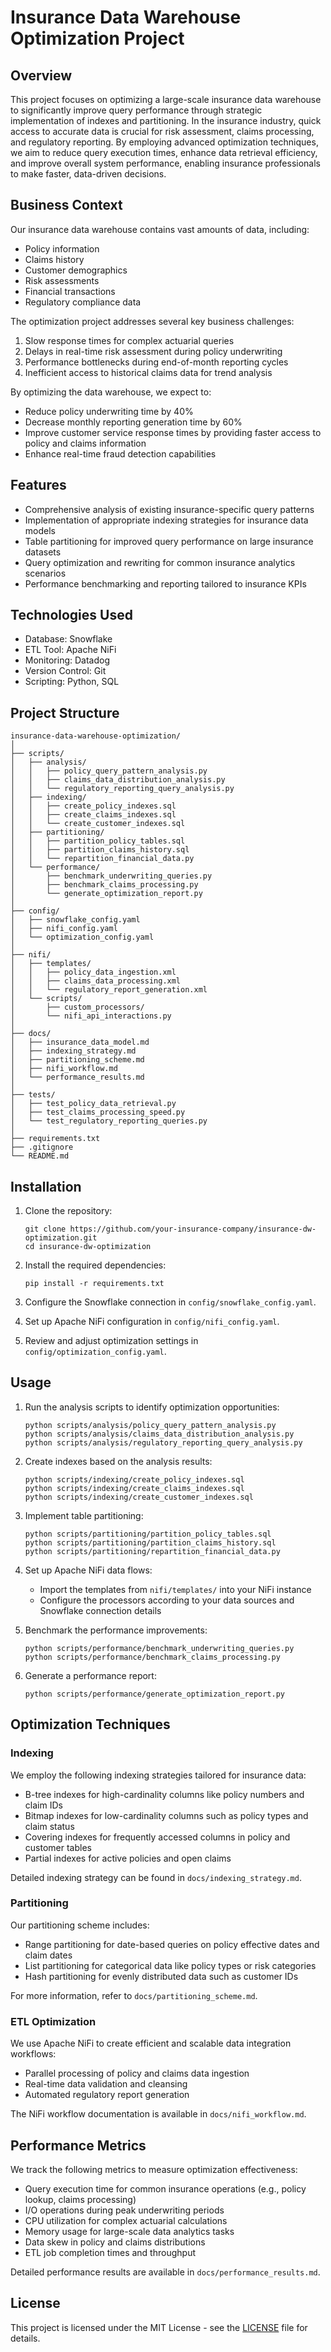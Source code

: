 # Insurance Data Warehouse Optimization Project

## Overview

This project focuses on optimizing a large-scale insurance data warehouse to significantly improve query performance through strategic implementation of indexes and partitioning. In the insurance industry, quick access to accurate data is crucial for risk assessment, claims processing, and regulatory reporting. By employing advanced optimization techniques, we aim to reduce query execution times, enhance data retrieval efficiency, and improve overall system performance, enabling insurance professionals to make faster, data-driven decisions.

## Business Context

Our insurance data warehouse contains vast amounts of data, including:

- Policy information
- Claims history
- Customer demographics
- Risk assessments
- Financial transactions
- Regulatory compliance data

The optimization project addresses several key business challenges:

1. Slow response times for complex actuarial queries
2. Delays in real-time risk assessment during policy underwriting
3. Performance bottlenecks during end-of-month reporting cycles
4. Inefficient access to historical claims data for trend analysis

By optimizing the data warehouse, we expect to:

- Reduce policy underwriting time by 40%
- Decrease monthly reporting generation time by 60%
- Improve customer service response times by providing faster access to policy and claims information
- Enhance real-time fraud detection capabilities

## Features

- Comprehensive analysis of existing insurance-specific query patterns
- Implementation of appropriate indexing strategies for insurance data models
- Table partitioning for improved query performance on large insurance datasets
- Query optimization and rewriting for common insurance analytics scenarios
- Performance benchmarking and reporting tailored to insurance KPIs

## Technologies Used

- Database: Snowflake
- ETL Tool: Apache NiFi
- Monitoring: Datadog
- Version Control: Git
- Scripting: Python, SQL

## Project Structure

```
insurance-data-warehouse-optimization/
│
├── scripts/
│   ├── analysis/
│   │   ├── policy_query_pattern_analysis.py
│   │   ├── claims_data_distribution_analysis.py
│   │   └── regulatory_reporting_query_analysis.py
│   ├── indexing/
│   │   ├── create_policy_indexes.sql
│   │   ├── create_claims_indexes.sql
│   │   └── create_customer_indexes.sql
│   ├── partitioning/
│   │   ├── partition_policy_tables.sql
│   │   ├── partition_claims_history.sql
│   │   └── repartition_financial_data.py
│   └── performance/
│       ├── benchmark_underwriting_queries.py
│       ├── benchmark_claims_processing.py
│       └── generate_optimization_report.py
│
├── config/
│   ├── snowflake_config.yaml
│   ├── nifi_config.yaml
│   └── optimization_config.yaml
│
├── nifi/
│   ├── templates/
│   │   ├── policy_data_ingestion.xml
│   │   ├── claims_data_processing.xml
│   │   └── regulatory_report_generation.xml
│   └── scripts/
│       ├── custom_processors/
│       └── nifi_api_interactions.py
│
├── docs/
│   ├── insurance_data_model.md
│   ├── indexing_strategy.md
│   ├── partitioning_scheme.md
│   ├── nifi_workflow.md
│   └── performance_results.md
│
├── tests/
│   ├── test_policy_data_retrieval.py
│   ├── test_claims_processing_speed.py
│   └── test_regulatory_reporting_queries.py
│
├── requirements.txt
├── .gitignore
└── README.md
```

## Installation

1. Clone the repository:
   ```
   git clone https://github.com/your-insurance-company/insurance-dw-optimization.git
   cd insurance-dw-optimization
   ```

2. Install the required dependencies:
   ```
   pip install -r requirements.txt
   ```

3. Configure the Snowflake connection in `config/snowflake_config.yaml`.

4. Set up Apache NiFi configuration in `config/nifi_config.yaml`.

5. Review and adjust optimization settings in `config/optimization_config.yaml`.

## Usage

1. Run the analysis scripts to identify optimization opportunities:
   ```
   python scripts/analysis/policy_query_pattern_analysis.py
   python scripts/analysis/claims_data_distribution_analysis.py
   python scripts/analysis/regulatory_reporting_query_analysis.py
   ```

2. Create indexes based on the analysis results:
   ```
   python scripts/indexing/create_policy_indexes.sql
   python scripts/indexing/create_claims_indexes.sql
   python scripts/indexing/create_customer_indexes.sql
   ```

3. Implement table partitioning:
   ```
   python scripts/partitioning/partition_policy_tables.sql
   python scripts/partitioning/partition_claims_history.sql
   python scripts/partitioning/repartition_financial_data.py
   ```

4. Set up Apache NiFi data flows:
   - Import the templates from `nifi/templates/` into your NiFi instance
   - Configure the processors according to your data sources and Snowflake connection details

5. Benchmark the performance improvements:
   ```
   python scripts/performance/benchmark_underwriting_queries.py
   python scripts/performance/benchmark_claims_processing.py
   ```

6. Generate a performance report:
   ```
   python scripts/performance/generate_optimization_report.py
   ```

## Optimization Techniques

### Indexing

We employ the following indexing strategies tailored for insurance data:

- B-tree indexes for high-cardinality columns like policy numbers and claim IDs
- Bitmap indexes for low-cardinality columns such as policy types and claim status
- Covering indexes for frequently accessed columns in policy and customer tables
- Partial indexes for active policies and open claims

Detailed indexing strategy can be found in `docs/indexing_strategy.md`.

### Partitioning

Our partitioning scheme includes:

- Range partitioning for date-based queries on policy effective dates and claim dates
- List partitioning for categorical data like policy types or risk categories
- Hash partitioning for evenly distributed data such as customer IDs

For more information, refer to `docs/partitioning_scheme.md`.

### ETL Optimization

We use Apache NiFi to create efficient and scalable data integration workflows:

- Parallel processing of policy and claims data ingestion
- Real-time data validation and cleansing
- Automated regulatory report generation

The NiFi workflow documentation is available in `docs/nifi_workflow.md`.

## Performance Metrics

We track the following metrics to measure optimization effectiveness:

- Query execution time for common insurance operations (e.g., policy lookup, claims processing)
- I/O operations during peak underwriting periods
- CPU utilization for complex actuarial calculations
- Memory usage for large-scale data analytics tasks
- Data skew in policy and claims distributions
- ETL job completion times and throughput

Detailed performance results are available in `docs/performance_results.md`.

## License

This project is licensed under the MIT License - see the [LICENSE](LICENSE) file for details.
